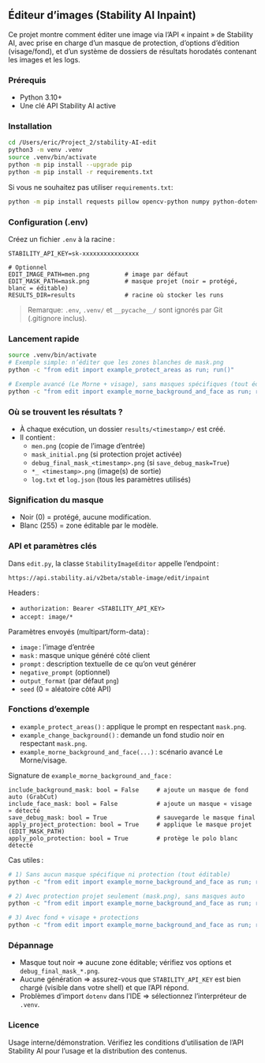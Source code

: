 ## Éditeur d’images (Stability AI Inpaint)

Ce projet montre comment éditer une image via l’API « inpaint » de Stability AI, avec prise en charge d’un masque de protection, d’options d’édition (visage/fond), et d’un système de dossiers de résultats horodatés contenant les images et les logs.

### Prérequis
- Python 3.10+
- Une clé API Stability AI active

### Installation
```bash
cd /Users/eric/Project_2/stability-AI-edit
python3 -m venv .venv
source .venv/bin/activate
python -m pip install --upgrade pip
python -m pip install -r requirements.txt
```

Si vous ne souhaitez pas utiliser `requirements.txt`:
```bash
python -m pip install requests pillow opencv-python numpy python-dotenv
```

### Configuration (.env)
Créez un fichier `.env` à la racine :
```
STABILITY_API_KEY=sk-xxxxxxxxxxxxxxxx

# Optionnel
EDIT_IMAGE_PATH=men.png          # image par défaut
EDIT_MASK_PATH=mask.png          # masque projet (noir = protégé, blanc = éditable)
RESULTS_DIR=results              # racine où stocker les runs
```

> Remarque: `.env`, `.venv/` et `__pycache__/` sont ignorés par Git (.gitignore inclus).

### Lancement rapide
```bash
source .venv/bin/activate
# Exemple simple: n’éditer que les zones blanches de mask.png
python -c "from edit import example_protect_areas as run; run()"

# Exemple avancé (Le Morne + visage), sans masques spécifiques (tout éditable), mais avec protections désactivées
python -c "from edit import example_morne_background_and_face as run; run(include_background_mask=False, include_face_mask=False, apply_project_protection=False, apply_polo_protection=False)"
```

### Où se trouvent les résultats ?
- À chaque exécution, un dossier `results/<timestamp>/` est créé.
- Il contient :
  - `men.png` (copie de l’image d’entrée)
  - `mask_initial.png` (si protection projet activée)
  - `debug_final_mask_<timestamp>.png` (si `save_debug_mask=True`)
  - `*_ <timestamp>.png` (image(s) de sortie)
  - `log.txt` et `log.json` (tous les paramètres utilisés)

### Signification du masque
- Noir (0) = protégé, aucune modification.
- Blanc (255) = zone éditable par le modèle.

### API et paramètres clés
Dans `edit.py`, la classe `StabilityImageEditor` appelle l’endpoint :
```
https://api.stability.ai/v2beta/stable-image/edit/inpaint
```
Headers :
- `authorization: Bearer <STABILITY_API_KEY>`
- `accept: image/*`

Paramètres envoyés (multipart/form-data) :
- `image` : l’image d’entrée
- `mask` : masque unique généré côté client
- `prompt` : description textuelle de ce qu’on veut générer
- `negative_prompt` (optionnel)
- `output_format` (par défaut `png`)
- `seed` (0 = aléatoire côté API)

### Fonctions d’exemple
- `example_protect_areas()` : applique le prompt en respectant `mask.png`.
- `example_change_background()` : demande un fond studio noir en respectant `mask.png`.
- `example_morne_background_and_face(...)` : scénario avancé Le Morne/visage.

Signature de `example_morne_background_and_face` :
```
include_background_mask: bool = False     # ajoute un masque de fond auto (GrabCut)
include_face_mask: bool = False           # ajoute un masque « visage » détecté
save_debug_mask: bool = True              # sauvegarde le masque final
apply_project_protection: bool = True     # applique le masque projet (EDIT_MASK_PATH)
apply_polo_protection: bool = True        # protège le polo blanc détecté
```

Cas utiles :
```bash
# 1) Sans aucun masque spécifique ni protection (tout éditable)
python -c "from edit import example_morne_background_and_face as run; run(False, False, True, False, False)"

# 2) Avec protection projet seulement (mask.png), sans masques auto
python -c "from edit import example_morne_background_and_face as run; run(False, False, True, True, False)"

# 3) Avec fond + visage + protections
python -c "from edit import example_morne_background_and_face as run; run(True, True, True, True, True)"
```

### Dépannage
- Masque tout noir => aucune zone éditable; vérifiez vos options et `debug_final_mask_*.png`.
- Aucune génération => assurez-vous que `STABILITY_API_KEY` est bien chargé (visible dans votre shell) et que l’API répond.
- Problèmes d’import `dotenv` dans l’IDE => sélectionnez l’interpréteur de `.venv`.

### Licence
Usage interne/démonstration. Vérifiez les conditions d’utilisation de l’API Stability AI pour l’usage et la distribution des contenus.


